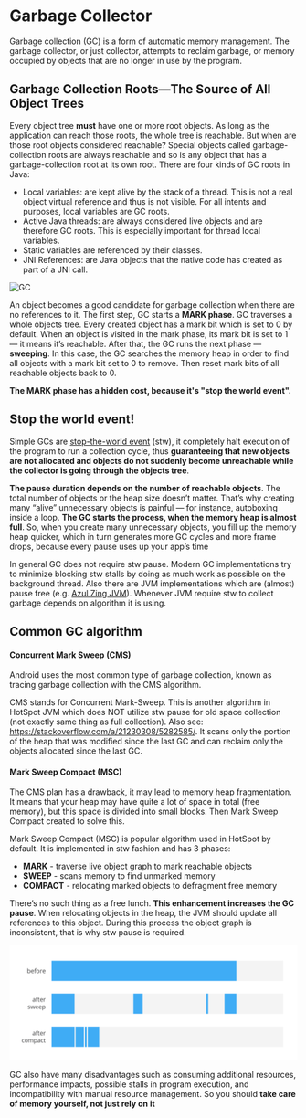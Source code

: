 # Garbage Collector

Garbage collection (GC) is a form of automatic memory management. The garbage collector, or just collector, attempts to reclaim garbage, or memory occupied by objects that are no longer in use by the program. 

## Garbage Collection Roots—The Source of All Object Trees

Every object tree **must** have one or more root objects. As long as the application can reach those roots, the whole tree is reachable. But when are those root objects considered reachable? Special objects called garbage-collection roots are always reachable and so is any object that has a garbage-collection root at its own root. There are four kinds of GC roots in Java:

* Local variables: are kept alive by the stack of a thread. This is not a real object virtual reference and thus is not visible. For all intents and purposes, local variables are GC roots.
* Active Java threads: are always considered live objects and are therefore GC roots. This is especially important for thread local variables.
* Static variables are referenced by their classes.
* JNI References: are Java objects that the native code has created as part of a JNI call.

![GC](../../resources/gc_with_leaks.png "GC")

An object becomes a good candidate for garbage collection when there are no references to it. The first step, GC starts a **MARK phase**. GC traverses a whole objects tree. Every created object has a mark bit which is set to 0 by default. When an object is visited in the mark phase, its mark bit is set to 1 — it means it’s reachable. After that, the GC runs the next phase — **sweeping**. In this case, the GC searches the memory heap in order to find all objects with a mark bit set to 0 to remove. Then reset mark bits of all reachable objects back to 0.

**The MARK phase has a hidden cost, because it's "stop the world event".**


## Stop the world event!

Simple GCs are [stop-the-world event](https://en.wikipedia.org/wiki/Tracing_garbage_collection#Stop-the-world_vs._incremental_vs._concurrent) (stw), it completely halt execution of the program to run a collection cycle, thus **guaranteeing that new objects are not allocated and objects do not suddenly become unreachable while the collector is going through the objects tree**.

**The pause duration depends on the number of reachable objects**. The total number of objects or the heap size doesn’t matter. That’s why creating many “alive” unnecessary objects is painful — for instance, autoboxing inside a loop. **The GC starts the process, when the memory heap is almost full**. So, when you create many unnecessary objects, you fill up the memory heap quicker, which in turn generates more GC cycles and more frame drops, because every pause uses up your app’s time

In general GC does not require stw pause. Modern GC implementations try to minimize blocking stw stalls by doing as much work as possible on the background thread. Also there are JVM implementations which are (almost) pause free (e.g. [Azul Zing JVM](https://www.azul.com/products/zing/)). Whenever JVM require stw to collect garbage depends on algorithm it is using. 


## Common GC algorithm

#### Concurrent Mark Sweep (CMS)

Android uses the most common type of garbage collection, known as tracing garbage collection with the CMS algorithm. 

CMS stands for Concurrent Mark-Sweep. This is another algorithm in HotSpot JVM which does NOT utilize stw pause for old space collection (not exactly same thing as full collection). Also see: https://stackoverflow.com/a/21230308/5282585/. It scans only the portion of the heap that was modified since the last GC and can reclaim only the objects allocated since the last GC.

#### Mark Sweep Compact (MSC)

The CMS plan has a drawback, it may lead to memory heap fragmentation. It means that your heap may have quite a lot of space in total (free memory), but this space is divided into small blocks. Then Mark Sweep Compact created to solve this.

Mark Sweep Compact (MSC) is popular algorithm used in HotSpot by default. It is implemented in stw fashion and has 3 phases:
* **MARK** - traverse live object graph to mark reachable objects
* **SWEEP** - scans memory to find unmarked memory
* **COMPACT** - relocating marked objects to defragment free memory

There’s no such thing as a free lunch. **This enhancement increases the GC pause**. When relocating objects in the heap, the JVM should update all references to this object. During this process the object graph is inconsistent, that is why stw pause is required.

![MSC](../../resources/gc_msc.png "MSC")

GC also have many disadvantages such as consuming additional resources, performance impacts, possible stalls in program execution, and incompatibility with manual resource management. So you should **take care of memory yourself, not just rely on it**
